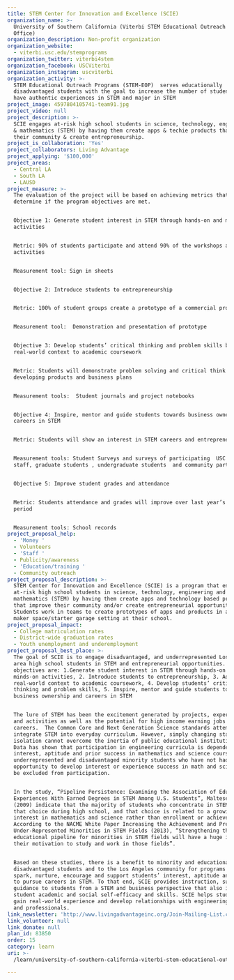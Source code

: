```yaml
---
title: STEM Center for Innovation and Excellence (SCIE)
organization_name: >-
  University of Southern California (Viterbi STEM Educational Outreach Programs
  Office)
organization_description: Non-profit organization
organization_website:
  - viterbi.usc.edu/stemprograms
organization_twitter: viterbi4stem
organization_facebook: USCViterbi
organization_instagram: uscviterbi
organization_activity: >-
  STEM Educational Outreach Programs (STEM-EOP)  serves educationally
  disadvantaged students with the goal to increase the number of students who
  have authentic experiences in STEM and major in STEM
project_image: 4597804105741-team91.jpg
project_video: null
project_description: >-
  SCIE engages at-risk high school students in science, technology, engineering
  & mathematics (STEM) by having them create apps & techie products that improve
  their community & create entrepreneurship.
project_is_collaboration: 'Yes'
project_collaborators: Living Advantage
project_applying: '$100,000'
project_areas:
  - Central LA
  - South LA
  - LAUSD
project_measure: >-
  The evaluation of the project will be based on achieving metrics that
  determine if the program objectives are met. 


  Objective 1: Generate student interest in STEM through hands-on and minds-on
  activities 


  Metric: 90% of students participate and attend 90% of the workshops and
  activities


  Measurement tool: Sign in sheets


  Objective 2: Introduce students to entrepreneurship


  Metric: 100% of student groups create a prototype of a commercial project


  Measurement tool:  Demonstration and presentation of prototype


  Objective 3: Develop students’ critical thinking and problem skills by adding
  real-world context to academic coursework


  Metric: Students will demonstrate problem solving and critical think skills in
  developing products and business plans


  Measurement tools:  Student journals and project notebooks


  Objective 4: Inspire, mentor and guide students towards business ownership and
  careers in STEM 


  Metric: Students will show an interest in STEM careers and entrepreneurship


  Measurement tools: Student Surveys and surveys of participating  USC faculty,
  staff, graduate students , undergraduate students  and community partners.


  Objective 5: Improve student grades and attendance


  Metric: Students attendance and grades will improve over last year’s reporting
  period


  Measurement tools: School records
project_proposal_help:
  - 'Money '
  - Volunteers
  - 'Staff '
  - Publicity/awareness
  - 'Education/training '
  - Community outreach
project_proposal_description: >-
  STEM Center for Innovation and Excellence (SCIE) is a program that engages
  at-risk high school students in science, technology, engineering and
  mathematics (STEM) by having them create apps and technology based products
  that improve their community and/or create entrepreneurial opportunities.
  Students work in teams to create prototypes of apps and products in a local
  maker space/starter garage setting at their school.
project_proposal_impact:
  - College matriculation rates
  - District-wide graduation rates
  - Youth unemployment and underemployment
project_proposal_best_place: >-
  The goal of SCIE is to engage disadvantaged, and underrepresented Los Angeles
  area high school students in STEM and entrepreneurial opportunities. The
  objectives are: 1.Generate student interest in STEM through hands-on and
  minds-on activities, 2. Introduce students to entrepreneurship, 3. Add
  real-world context to academic coursework, 4. Develop students’ critical
  thinking and problem skills, 5. Inspire, mentor and guide students towards
  business ownership and careers in STEM 


  The lure of STEM has been the excitement generated by projects, experiments
  and activities as well as the potential for high income earning jobs and
  careers.  The Common Core and Next Generation Science standards attempt to
  integrate STEM into everyday curriculum. However, simply changing standards in
  isolation cannot overcome the inertia of public educational institutions. 
  Data has shown that participation in engineering curricula is dependent on
  interest, aptitude and prior success in mathematics and science courses. Thus,
  underrepresented and disadvantaged minority students who have not had the
  opportunity to develop interest or experience success in math and science may
  be excluded from participation. 


  In the study, “Pipeline Persistence: Examining the Association of Educational
  Experiences With Earned Degrees in STEM Among U.S. Students”, Maltese and Tai
  (2009) indicate that the majority of students who concentrate in STEM make
  that choice during high school, and that choice is related to a growing
  interest in mathematics and science rather than enrollment or achievement.
  According to the NACME White Paper Increasing the Achievement and Presence of
  Under-Represented Minorities in STEM Fields (2013), “Strengthening the
  educational pipeline for minorities in STEM fields will have a huge impact on
  their motivation to study and work in those fields”. 


  Based on these studies, there is a benefit to minority and educationally
  disadvantaged students and to the Los Angeles community for programs that
  spark, nurture, encourage and support students’ interest, aptitude and efforts
  to pursue careers in STEM. To that end, SCIE provides instruction, support and
  guidance to students from a STEM and business perspective that also increases
  student academic and social self-efficacy and skills. SCIE helps students to
  gain real-world experience and develop relationships with engineering students
  and professionals.
link_newsletter: 'http://www.livingadvantageinc.org/Join-Mailing-List.cfm'
link_volunteer: null
link_donate: null
plan_id: 83850
order: 15
category: learn
uri: >-
  /learn/university-of-southern-california-viterbi-stem-educational-outreach-programs-office

---
```

